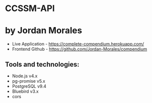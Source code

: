 # CCSSM-API
# by Jordan Morales

- Live Application - https://complete-compendium.herokuapp.com/
- Frontend Github - https://github.com/Jordan-Morales/compendium

## Tools and technologies:

- Node.js v4.x
- pg-promise v5.x
- PostgreSQL v9.4
- Bluebird v3.x
- cors
